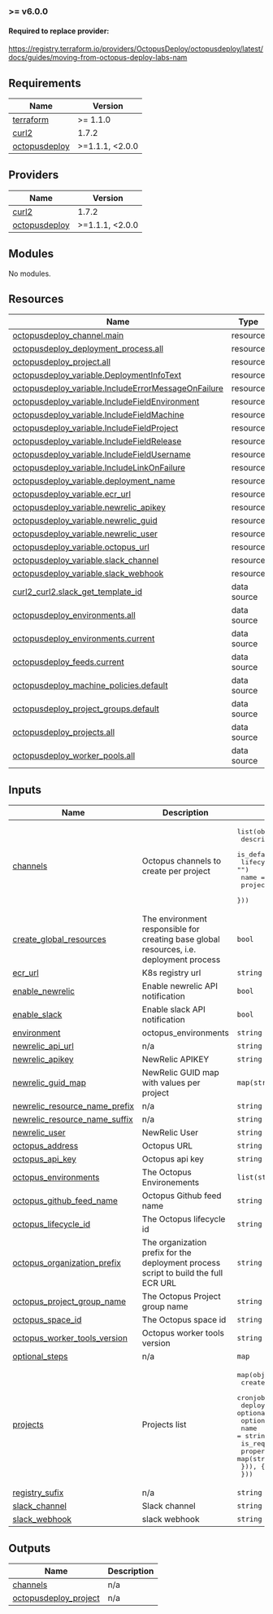 ### >= v6.0.0

#### Required to replace provider:
https://registry.terraform.io/providers/OctopusDeploy/octopusdeploy/latest/docs/guides/moving-from-octopus-deploy-labs-nam
<!-- BEGIN_TF_DOCS -->
## Requirements

| Name | Version |
|------|---------|
| <a name="requirement_terraform"></a> [terraform](#requirement\_terraform) | >= 1.1.0 |
| <a name="requirement_curl2"></a> [curl2](#requirement\_curl2) | 1.7.2 |
| <a name="requirement_octopusdeploy"></a> [octopusdeploy](#requirement\_octopusdeploy) | >=1.1.1, <2.0.0 |

## Providers

| Name | Version |
|------|---------|
| <a name="provider_curl2"></a> [curl2](#provider\_curl2) | 1.7.2 |
| <a name="provider_octopusdeploy"></a> [octopusdeploy](#provider\_octopusdeploy) | >=1.1.1, <2.0.0 |

## Modules

No modules.

## Resources

| Name | Type |
|------|------|
| [octopusdeploy_channel.main](https://registry.terraform.io/providers/OctopusDeploy/octopusdeploy/latest/docs/resources/channel) | resource |
| [octopusdeploy_deployment_process.all](https://registry.terraform.io/providers/OctopusDeploy/octopusdeploy/latest/docs/resources/deployment_process) | resource |
| [octopusdeploy_project.all](https://registry.terraform.io/providers/OctopusDeploy/octopusdeploy/latest/docs/resources/project) | resource |
| [octopusdeploy_variable.DeploymentInfoText](https://registry.terraform.io/providers/OctopusDeploy/octopusdeploy/latest/docs/resources/variable) | resource |
| [octopusdeploy_variable.IncludeErrorMessageOnFailure](https://registry.terraform.io/providers/OctopusDeploy/octopusdeploy/latest/docs/resources/variable) | resource |
| [octopusdeploy_variable.IncludeFieldEnvironment](https://registry.terraform.io/providers/OctopusDeploy/octopusdeploy/latest/docs/resources/variable) | resource |
| [octopusdeploy_variable.IncludeFieldMachine](https://registry.terraform.io/providers/OctopusDeploy/octopusdeploy/latest/docs/resources/variable) | resource |
| [octopusdeploy_variable.IncludeFieldProject](https://registry.terraform.io/providers/OctopusDeploy/octopusdeploy/latest/docs/resources/variable) | resource |
| [octopusdeploy_variable.IncludeFieldRelease](https://registry.terraform.io/providers/OctopusDeploy/octopusdeploy/latest/docs/resources/variable) | resource |
| [octopusdeploy_variable.IncludeFieldUsername](https://registry.terraform.io/providers/OctopusDeploy/octopusdeploy/latest/docs/resources/variable) | resource |
| [octopusdeploy_variable.IncludeLinkOnFailure](https://registry.terraform.io/providers/OctopusDeploy/octopusdeploy/latest/docs/resources/variable) | resource |
| [octopusdeploy_variable.deployment_name](https://registry.terraform.io/providers/OctopusDeploy/octopusdeploy/latest/docs/resources/variable) | resource |
| [octopusdeploy_variable.ecr_url](https://registry.terraform.io/providers/OctopusDeploy/octopusdeploy/latest/docs/resources/variable) | resource |
| [octopusdeploy_variable.newrelic_apikey](https://registry.terraform.io/providers/OctopusDeploy/octopusdeploy/latest/docs/resources/variable) | resource |
| [octopusdeploy_variable.newrelic_guid](https://registry.terraform.io/providers/OctopusDeploy/octopusdeploy/latest/docs/resources/variable) | resource |
| [octopusdeploy_variable.newrelic_user](https://registry.terraform.io/providers/OctopusDeploy/octopusdeploy/latest/docs/resources/variable) | resource |
| [octopusdeploy_variable.octopus_url](https://registry.terraform.io/providers/OctopusDeploy/octopusdeploy/latest/docs/resources/variable) | resource |
| [octopusdeploy_variable.slack_channel](https://registry.terraform.io/providers/OctopusDeploy/octopusdeploy/latest/docs/resources/variable) | resource |
| [octopusdeploy_variable.slack_webhook](https://registry.terraform.io/providers/OctopusDeploy/octopusdeploy/latest/docs/resources/variable) | resource |
| [curl2_curl2.slack_get_template_id](https://registry.terraform.io/providers/DanielKoehler/curl2/1.7.2/docs/data-sources/curl2) | data source |
| [octopusdeploy_environments.all](https://registry.terraform.io/providers/OctopusDeploy/octopusdeploy/latest/docs/data-sources/environments) | data source |
| [octopusdeploy_environments.current](https://registry.terraform.io/providers/OctopusDeploy/octopusdeploy/latest/docs/data-sources/environments) | data source |
| [octopusdeploy_feeds.current](https://registry.terraform.io/providers/OctopusDeploy/octopusdeploy/latest/docs/data-sources/feeds) | data source |
| [octopusdeploy_machine_policies.default](https://registry.terraform.io/providers/OctopusDeploy/octopusdeploy/latest/docs/data-sources/machine_policies) | data source |
| [octopusdeploy_project_groups.default](https://registry.terraform.io/providers/OctopusDeploy/octopusdeploy/latest/docs/data-sources/project_groups) | data source |
| [octopusdeploy_projects.all](https://registry.terraform.io/providers/OctopusDeploy/octopusdeploy/latest/docs/data-sources/projects) | data source |
| [octopusdeploy_worker_pools.all](https://registry.terraform.io/providers/OctopusDeploy/octopusdeploy/latest/docs/data-sources/worker_pools) | data source |

## Inputs

| Name | Description | Type | Default | Required |
|------|-------------|------|---------|:--------:|
| <a name="input_channels"></a> [channels](#input\_channels) | Octopus channels to create per project | <pre>list(object({<br>    description  = optional(string, "")<br>    is_default   = optional(string, false)<br>    lifecycle_id = optional(string, "")<br>    name         = string<br>    project_id   = optional(string, "")<br>  }))</pre> | <pre>[<br>  {<br>    "description": "Default channel.",<br>    "is_default": "true",<br>    "name": "main"<br>  }<br>]</pre> | no |
| <a name="input_create_global_resources"></a> [create\_global\_resources](#input\_create\_global\_resources) | The environment responsible for creating base global resources, i.e. deployment process | `bool` | `false` | no |
| <a name="input_ecr_url"></a> [ecr\_url](#input\_ecr\_url) | K8s registry url | `string` | n/a | yes |
| <a name="input_enable_newrelic"></a> [enable\_newrelic](#input\_enable\_newrelic) | Enable newrelic API notification | `bool` | n/a | yes |
| <a name="input_enable_slack"></a> [enable\_slack](#input\_enable\_slack) | Enable slack API notification | `bool` | n/a | yes |
| <a name="input_environment"></a> [environment](#input\_environment) | octopus\_environments | `string` | `""` | no |
| <a name="input_newrelic_api_url"></a> [newrelic\_api\_url](#input\_newrelic\_api\_url) | n/a | `string` | `"https://api.newrelic.com/graphql"` | no |
| <a name="input_newrelic_apikey"></a> [newrelic\_apikey](#input\_newrelic\_apikey) | NewRelic APIKEY | `string` | `""` | no |
| <a name="input_newrelic_guid_map"></a> [newrelic\_guid\_map](#input\_newrelic\_guid\_map) | NewRelic GUID map with values per project | `map(string)` | `{}` | no |
| <a name="input_newrelic_resource_name_prefix"></a> [newrelic\_resource\_name\_prefix](#input\_newrelic\_resource\_name\_prefix) | n/a | `string` | `""` | no |
| <a name="input_newrelic_resource_name_suffix"></a> [newrelic\_resource\_name\_suffix](#input\_newrelic\_resource\_name\_suffix) | n/a | `string` | `""` | no |
| <a name="input_newrelic_user"></a> [newrelic\_user](#input\_newrelic\_user) | NewRelic User | `string` | `""` | no |
| <a name="input_octopus_address"></a> [octopus\_address](#input\_octopus\_address) | Octopus URL | `string` | n/a | yes |
| <a name="input_octopus_api_key"></a> [octopus\_api\_key](#input\_octopus\_api\_key) | Octopus api key | `string` | `""` | no |
| <a name="input_octopus_environments"></a> [octopus\_environments](#input\_octopus\_environments) | The Octopus Environements | `list(string)` | `[]` | no |
| <a name="input_octopus_github_feed_name"></a> [octopus\_github\_feed\_name](#input\_octopus\_github\_feed\_name) | Octopus Github feed name | `string` | `"Github Container Registry"` | no |
| <a name="input_octopus_lifecycle_id"></a> [octopus\_lifecycle\_id](#input\_octopus\_lifecycle\_id) | The Octopus lifecycle id | `string` | `""` | no |
| <a name="input_octopus_organization_prefix"></a> [octopus\_organization\_prefix](#input\_octopus\_organization\_prefix) | The organization prefix for the deployment process script to build the full ECR URL | `string` | n/a | yes |
| <a name="input_octopus_project_group_name"></a> [octopus\_project\_group\_name](#input\_octopus\_project\_group\_name) | The Octopus Project group name | `string` | `""` | no |
| <a name="input_octopus_space_id"></a> [octopus\_space\_id](#input\_octopus\_space\_id) | The Octopus space id | `string` | `""` | no |
| <a name="input_octopus_worker_tools_version"></a> [octopus\_worker\_tools\_version](#input\_octopus\_worker\_tools\_version) | Octopus worker tools version | `string` | `"6.1-ubuntu.22.04"` | no |
| <a name="input_optional_steps"></a> [optional\_steps](#input\_optional\_steps) | n/a | `map` | `{}` | no |
| <a name="input_projects"></a> [projects](#input\_projects) | Projects list | <pre>map(object({<br>    create_main_step = optional(bool, true)<br>    cronjobs         = optional(list(string), [])<br>    deployment_name  = optional(string, "")<br>    optional_steps = optional(map(object({<br>      name        = string<br>      is_required = optional(bool, true)<br>      properties  = map(string)<br>    })), {})<br>  }))</pre> | n/a | yes |
| <a name="input_registry_sufix"></a> [registry\_sufix](#input\_registry\_sufix) | n/a | `string` | `""` | no |
| <a name="input_slack_channel"></a> [slack\_channel](#input\_slack\_channel) | Slack channel | `string` | `""` | no |
| <a name="input_slack_webhook"></a> [slack\_webhook](#input\_slack\_webhook) | slack webhook | `string` | `""` | no |

## Outputs

| Name | Description |
|------|-------------|
| <a name="output_channels"></a> [channels](#output\_channels) | n/a |
| <a name="output_octopusdeploy_project"></a> [octopusdeploy\_project](#output\_octopusdeploy\_project) | n/a |
<!-- END_TF_DOCS -->
